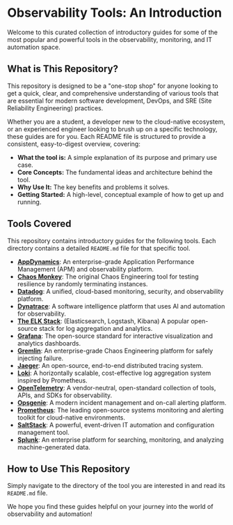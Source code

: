 # Observability Tools: An Introduction

Welcome to this curated collection of introductory guides for some of the most popular and powerful tools in the observability, monitoring, and IT automation space.

## What is This Repository?

This repository is designed to be a "one-stop shop" for anyone looking to get a quick, clear, and comprehensive understanding of various tools that are essential for modern software development, DevOps, and SRE (Site Reliability Engineering) practices.

Whether you are a student, a developer new to the cloud-native ecosystem, or an experienced engineer looking to brush up on a specific technology, these guides are for you. Each README file is structured to provide a consistent, easy-to-digest overview, covering:

* **What the tool is:** A simple explanation of its purpose and primary use case.
* **Core Concepts:** The fundamental ideas and architecture behind the tool.
* **Why Use It:** The key benefits and problems it solves.
* **Getting Started:** A high-level, conceptual example of how to get up and running.

## Tools Covered

This repository contains introductory guides for the following tools. Each directory contains a detailed `README.md` file for that specific tool.

* **[AppDynamics](./appdynamics/README.md)**: An enterprise-grade Application Performance Management (APM) and observability platform.
* **[Chaos Monkey](./chaosMonkey/README.md)**: The original Chaos Engineering tool for testing resilience by randomly terminating instances.
* **[Datadog](./dataDog/README.md)**: A unified, cloud-based monitoring, security, and observability platform.
* **[Dynatrace](./dynatrace/README.md)**: A software intelligence platform that uses AI and automation for observability.
* **[The ELK Stack](./elk/README.md)**: (Elasticsearch, Logstash, Kibana) A popular open-source stack for log aggregation and analytics.
* **[Grafana](./grafana/README.md)**: The open-source standard for interactive visualization and analytics dashboards.
* **[Gremlin](./gremlin/README.md)**: An enterprise-grade Chaos Engineering platform for safely injecting failure.
* **[Jaeger](./jaeger/README.md)**: An open-source, end-to-end distributed tracing system.
* **[Loki](./loki/README.md)**: A horizontally scalable, cost-effective log aggregation system inspired by Prometheus.
* **[OpenTelemetry](./openTelemetry/README.md)**: A vendor-neutral, open-standard collection of tools, APIs, and SDKs for observability.
* **[Opsgenie](./opsgenie/README.md)**: A modern incident management and on-call alerting platform.
* **[Prometheus](./prometheus/README.md)**: The leading open-source systems monitoring and alerting toolkit for cloud-native environments.
* **[SaltStack](./saltStack/README.md)**: A powerful, event-driven IT automation and configuration management tool.
* **[Splunk](./splunk/README.md)**: An enterprise platform for searching, monitoring, and analyzing machine-generated data.

## How to Use This Repository

Simply navigate to the directory of the tool you are interested in and read its `README.md` file.

We hope you find these guides helpful on your journey into the world of observability and automation!